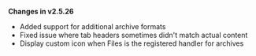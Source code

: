 **Changes in v2.5.26**

- Added support for additional archive formats
- Fixed issue where tab headers sometimes didn't match actual content
- Display custom icon when Files is the registered handler for archives
